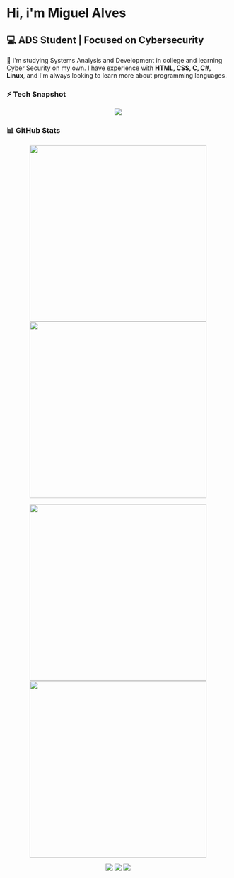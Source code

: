 # Hi, i'm Miguel Alves  

## 💻 ADS Student | Focused on Cybersecurity 

🎈 I'm studying Systems Analysis and Development in college and learning Cyber Security on my own. I have experience with **HTML, CSS, C, C#, Linux**, and I'm always looking to learn more about programming languages.


### ⚡ Tech Snapshot  

<p align="center">
  <img src="https://skillicons.dev/icons?i=html,css,c,cs,linux" />
</p>

### 📊 GitHub Stats  

<p align="center">
  <img src="https://github-readme-stats.vercel.app/api?username=yM4T4&show_icons=true&theme=dark" width="400">
  <img src="https://github-readme-streak-stats.herokuapp.com?user=yM4T4&theme=dark&hide_border=true" width="400">
</p>


<p align="center">
  <img src="https://github-profile-summary-cards.vercel.app/api/cards/repos-per-language?username=yM4T4&theme=dark" width="400">
  <img src="https://github-profile-summary-cards.vercel.app/api/cards/most-commit-language?username=yM4T4&theme=dark" width="400">
</p>


<p align="center">
  <a href="https://www.instagram.com/mgl_alvesc/" target="_blank" style="text-decoration: none;">
    <img src="https://img.shields.io/badge/-Instagram-%23E4405F?style=for-the-badge&logo=instagram&logoColor=white">
  </a>  
  <a href="mailto:miguelalves123costa@gmail.com" style="text-decoration: none;">
    <img src="https://img.shields.io/badge/-Gmail-%23333?style=for-the-badge&logo=gmail&logoColor=white">
  </a>
  <a href="https://www.linkedin.com/in/miguelalvescosta/" target="_blank" style="text-decoration: none;">
    <img src="https://img.shields.io/badge/-LinkedIn-%230077B5?style=for-the-badge&logo=linkedin&logoColor=white">
  </a>
</p>







